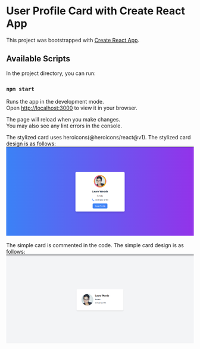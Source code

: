 # User Profile Card with Create React App

This project was bootstrapped with [Create React App](https://github.com/facebook/create-react-app).

## Available Scripts

In the project directory, you can run:

### `npm start`

Runs the app in the development mode.\
Open [http://localhost:3000](http://localhost:3000) to view it in your browser.

The page will reload when you make changes.\
You may also see any lint errors in the console.

The stylized card uses heroicons(@heroicons/react@v1). The stylized card design is as follows:
![image alt](https://github.com/amlanpati/user-profile-card/blob/60682671a4430fa25e179e1f669213767f47f921/stylized_card.png)

The simple card is commented in the code. The simple card design is as follows:
![image alt](https://github.com/amlanpati/user-profile-card/blob/60682671a4430fa25e179e1f669213767f47f921/simple_card.png)
